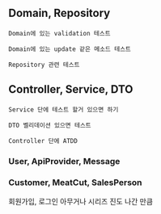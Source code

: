 ## Domain, Repository

    Domain에 있는 validation 테스트

    Domain에 있는 update 같은 메소드 테스트

    Repository 관련 테스트


## Controller, Service, DTO


    Service 단에 테스트 할거 있으면 하기

    DTO 벨리데이션 있으면 테스트

    Controller 단에 ATDD


### User, ApiProvider, Message

### Customer, MeatCut, SalesPerson

회원가입, 로그인
아무거나 시리즈 진도 나간 만큼



